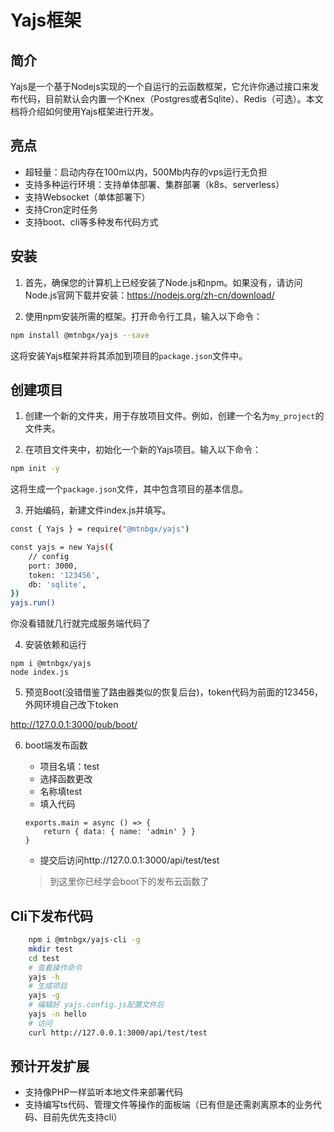 # Yajs框架

## 简介

Yajs是一个基于Nodejs实现的一个自运行的云函数框架，它允许你通过接口来发布代码，目前默认会内置一个Knex（Postgres或者Sqlite）、Redis（可选）。本文档将介绍如何使用Yajs框架进行开发。

## 亮点

- 超轻量：启动内存在100m以内，500Mb内存的vps运行无负担
- 支持多种运行环境：支持单体部署、集群部署（k8s、serverless）
- 支持Websocket（单体部署下）
- 支持Cron定时任务
- 支持boot、cli等多种发布代码方式

## 安装

1. 首先，确保您的计算机上已经安装了Node.js和npm。如果没有，请访问Node.js官网下载并安装：https://nodejs.org/zh-cn/download/

2. 使用npm安装所需的框架。打开命令行工具，输入以下命令：

```bash
npm install @mtnbgx/yajs --save
```

这将安装Yajs框架并将其添加到项目的`package.json`文件中。

## 创建项目

1. 创建一个新的文件夹，用于存放项目文件。例如，创建一个名为`my_project`的文件夹。

2. 在项目文件夹中，初始化一个新的Yajs项目。输入以下命令：

```bash
npm init -y
```

这将生成一个`package.json`文件，其中包含项目的基本信息。

3. 开始编码，新建文件index.js并填写。

```bash
const { Yajs } = require("@mtnbgx/yajs")

const yajs = new Yajs({
    // config
    port: 3000,
    token: '123456',
    db: 'sqlite',
})
yajs.run()
```
你没看错就几行就完成服务端代码了

4. 安装依赖和运行 
```
npm i @mtnbgx/yajs
node index.js
```

5. 预览Boot(没错借鉴了路由器类似的恢复后台)，token代码为前面的123456，外网环境自己改下token

http://127.0.0.1:3000/pub/boot/

6. boot端发布函数
    - 项目名填：test
    - 选择函数更改
    - 名称填test
    - 填入代码
    ```
    exports.main = async () => {
        return { data: { name: 'admin' } }
    }
    ```
    - 提交后访问http://127.0.0.1:3000/api/test/test

    > 到这里你已经学会boot下的发布云函数了
## Cli下发布代码
```bash
    npm i @mtnbgx/yajs-cli -g
    mkdir test
    cd test
    # 查看操作命令
    yajs -h
    # 生成项目
    yajs -g
    # 编辑好 yajs.config.js配置文件后
    yajs -n hello
    # 访问
    curl http://127.0.0.1:3000/api/test/test
```
## 预计开发扩展

- 支持像PHP一样监听本地文件来部署代码
- 支持编写ts代码、管理文件等操作的面板端（已有但是还需剥离原本的业务代码、目前先优先支持cli）